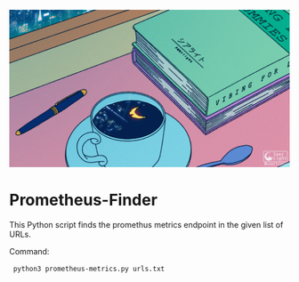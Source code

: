 ![](https://github.com/medusa0xf/Prometheus-Finder/blob/master/b0UoL5.webp)

# Prometheus-Finder
This Python script finds the promethus metrics endpoint in the given list of URLs.

Command: 
```
 python3 prometheus-metrics.py urls.txt
